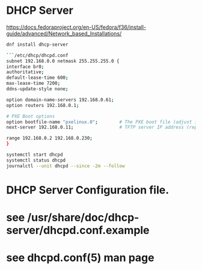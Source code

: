 # DHCP Server

<https://docs.fedoraproject.org/en-US/fedora/f36/install-guide/advanced/Network_based_Installations/>

```bash
dnf install dhcp-server

```/etc/dhcp/dhcpd.conf
subnet 192.168.0.0 netmask 255.255.255.0 {
interface br0;
authoritative;
default-lease-time 600;
max-lease-time 7200;
ddns-update-style none;

option domain-name-servers 192.168.0.61;
option routers 192.168.0.1;

# PXE Boot options
option bootfile-name "pxelinux.0";        # The PXE boot file (adjust if needed)
next-server 192.168.0.11;                 # TFTP server IP address (replace with your server IP)

range 192.168.0.2 192.168.0.230;
}
```

```bash
systemctl start dhcpd
systemctl status dhcpd
journalctl --unit dhcpd --since -2m --follow
```

#
# DHCP Server Configuration file.
#   see /usr/share/doc/dhcp-server/dhcpd.conf.example
#   see dhcpd.conf(5) man page
#